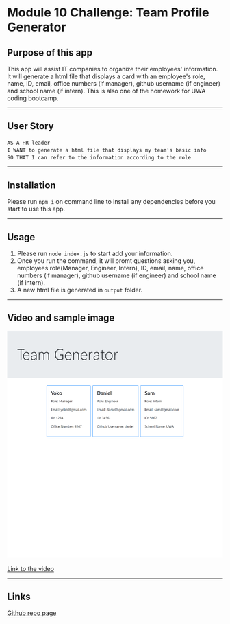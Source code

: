 # Module 10 Challenge: Team Profile Generator

## Purpose of this app

This app will assist IT companies to organize their employees' information. It will generate a html file that displays a card with an employee's role, name, ID, email, office numbers (if manager), github username (if engineer) and school name (if intern). This is also one of the  homework for UWA coding bootcamp.

---

## User Story

```md
AS A HR leader
I WANT to generate a html file that displays my team's basic info
SO THAT I can refer to the information according to the role
```
---
## Installation

Please run `npm i` on command line to install any dependencies before you start to use this app. 

---

## Usage

1. Please run `node index.js` to start add your information. 
2. Once you run the command, it will promt questions asking you, employees role(Manager, Engineer, Intern), ID, email, name, office numbers (if manager), github username (if engineer) and school name (if intern).
3. A new html file is generated in `output` folder. 

---
## Video and sample image


![Sample Generated html file](./img/127.0.0.1_5500_output_team.html.png)


[Link to the video](https://drive.google.com/file/d/1jV0qLFqPQeBNZUbubdGie0DgkBxnXEuq/view)


---
## Links

[Github repo page](https://www.example.com)


